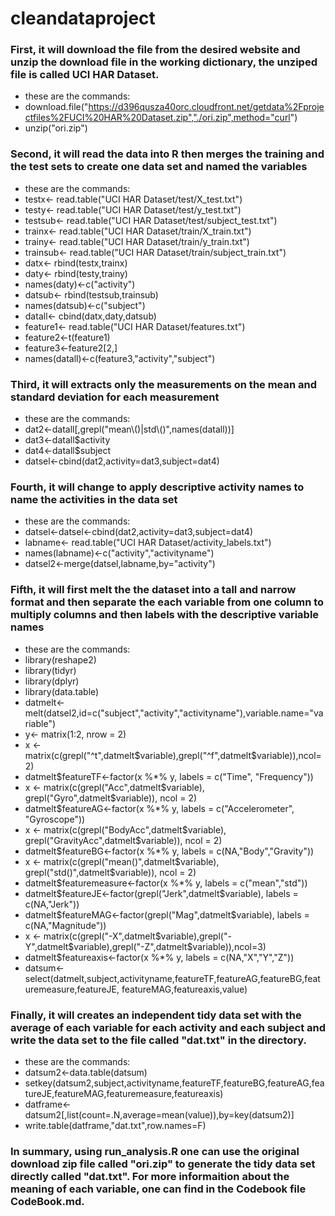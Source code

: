 cleandataproject
================

### First, it will download the file from the desired website and unzip the download file in the working dictionary, the unziped file is called UCI HAR Dataset.  
   * these are the commands: 
   * download.file("https://d396qusza40orc.cloudfront.net/getdata%2Fprojectfiles%2FUCI%20HAR%20Dataset.zip","./ori.zip",method="curl")
   * unzip("ori.zip")

### Second, it will read the data into R then merges the training and the test sets to create one data set and named the variables 
   * these are the commands:
   * testx<- read.table("UCI HAR Dataset/test/X_test.txt")
   * testy<- read.table("UCI HAR Dataset/test/y_test.txt")
   * testsub<- read.table("UCI HAR Dataset/test/subject_test.txt")
   * trainx<- read.table("UCI HAR Dataset/train/X_train.txt")
   * trainy<- read.table("UCI HAR Dataset/train/y_train.txt")
   * trainsub<- read.table("UCI HAR Dataset/train/subject_train.txt")
   * datx<- rbind(testx,trainx)
   * daty<- rbind(testy,trainy)
   * names(daty)<-c("activity")
   * datsub<- rbind(testsub,trainsub)
   * names(datsub)<-c("subject")
   * datall<- cbind(datx,daty,datsub)
   * feature1<- read.table("UCI HAR Dataset/features.txt")
   * feature2<-t(feature1)
   * feature3<-feature2[2,]
   * names(datall)<-c(feature3,"activity","subject")

### Third, it will extracts only the measurements on the mean and standard deviation for each measurement 
   * these are the commands:   
   * dat2<-datall[,grepl("mean\\()|std\\()",names(datall))]
   * dat3<-datall$activity
   * dat4<-datall$subject
   * datsel<-cbind(dat2,activity=dat3,subject=dat4)

### Fourth, it will change to apply descriptive activity names to name the activities in the data set 
   * these are the commands:
   * datsel<-datsel<-cbind(dat2,activity=dat3,subject=dat4)
   * labname<- read.table("UCI HAR Dataset/activity_labels.txt")
   * names(labname)<-c("activity","activityname")
   * datsel2<-merge(datsel,labname,by="activity") 

### Fifth, it will first melt the the dataset into a tall and narrow format and then separate the each variable from one column to multiply columns and then labels with the descriptive variable names 
   * these are the commands: 
   * library(reshape2)
   * library(tidyr)
   * library(dplyr)
   * library(data.table)
   * datmelt<-melt(datsel2,id=c("subject","activity","activityname"),variable.name="variable")
   * y<- matrix(1:2, nrow = 2)
   * x <- matrix(c(grepl("^t",datmelt$variable),grepl("^f",datmelt$variable)),ncol=2)
   * datmelt$featureTF<-factor(x %*% y, labels = c("Time", "Frequency"))
   * x <- matrix(c(grepl("Acc",datmelt$variable), grepl("Gyro",datmelt$variable)), ncol = 2)
   * datmelt$featureAG<-factor(x %*% y, labels = c("Accelerometer", "Gyroscope"))
   * x <- matrix(c(grepl("BodyAcc",datmelt$variable), grepl("GravityAcc",datmelt$variable)), ncol = 2)
   * datmelt$featureBG<-factor(x %*% y, labels = c(NA,"Body","Gravity"))
   * x <- matrix(c(grepl("mean()",datmelt$variable), grepl("std()",datmelt$variable)), ncol = 2)
   * datmelt$featuremeasure<-factor(x %*% y, labels = c("mean","std"))
   * datmelt$featureJE<-factor(grepl("Jerk",datmelt$variable), labels = c(NA,"Jerk"))
   * datmelt$featureMAG<-factor(grepl("Mag",datmelt$variable), labels = c(NA,"Magnitude"))
   * x <- matrix(c(grepl("-X",datmelt$variable),grepl("-Y",datmelt$variable),grepl("-Z",datmelt$variable)),ncol=3)
   * datmelt$featureaxis<-factor(x %*% y, labels = c(NA,"X","Y","Z"))
   * datsum<-select(datmelt,subject,activityname,featureTF,featureAG,featureBG,featuremeasure,featureJE, featureMAG,featureaxis,value)

### Finally, it will creates an independent tidy data set with the average of each variable for each activity and each subject and write the data set to the file called "dat.txt" in the directory. 
   * these are the commands: 
   * datsum2<-data.table(datsum)
   * setkey(datsum2,subject,activityname,featureTF,featureBG,featureAG,featureJE,featureMAG,featuremeasure,featureaxis)
   * datframe<-datsum2[,list(count=.N,average=mean(value)),by=key(datsum2)]
   * write.table(datframe,"dat.txt",row.names=F)

### In summary, using run_analysis.R one can use the original download zip file called "ori.zip" to generate the tidy data set directly called "dat.txt". For more informaition about the meaning of each variable, one can find in the Codebook file CodeBook.md. 

